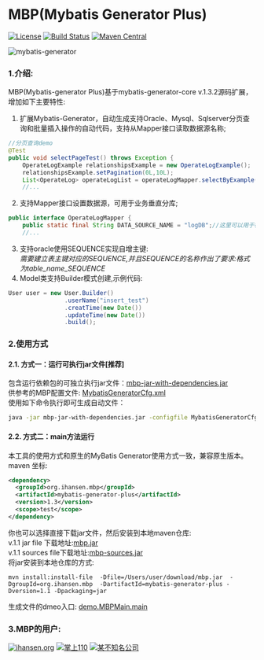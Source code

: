 # MBP(Mybatis Generator Plus)

[![License](http://img.shields.io/:license-apache-brightgreen.svg)](http://www.apache.org/licenses/LICENSE-2.0.html)
[![Build Status](https://travis-ci.org/handosme/mybatis-generator-plus.svg?branch=master)](https://travis-ci.org/handosme/mybatis-generator-plus)
[![Maven Central](https://img.shields.io/maven-central/v/org.apache.maven/apache-maven.svg)](http://search.maven.org/#artifactdetails%7Corg.ihansen.mbp%7Cmybatis-generator-plus%7C1.1%7Cjar)

![mybatis-generator](http://ihansen.oss-cn-hangzhou.aliyuncs.com/jar/mbp/1.3.2-plus/MBP.jpg)

### 1.介绍:  
MBP(Mybatis-generator Plus)基于mybatis-generator-core v.1.3.2源码扩展，增加如下主要特性:
1. 扩展Mybatis-Generator，自动生成支持Oracle、Mysql、Sqlserver分页查询和批量插入操作的自动代码，支持从Mapper接口读取数据源名称;
```java
//分页查询demo
@Test
public void selectPageTest() throws Exception {  
	OperateLogExample relationshipsExample = new OperateLogExample();
    relationshipsExample.setPagination(0L,10L);
    List<OperateLog> operateLogList = operateLogMapper.selectByExample(relationshipsExample);
    //...
```
2. 支持Mapper接口设置数据源，可用于业务垂直分库;
```java
public interface OperateLogMapper {
    public static final String DATA_SOURCE_NAME = "logDB";//这里可以用于标示数据源名称
    //...
```
3. 支持oracle使用SEQUENCE实现自增主键:  
*需要建立表主键对应的SEQUENCE,并且SEQUENCE的名称作出了要求:格式为table_name_SEQUENCE*
4. Model类支持Builder模式创建,示例代码:
```java
User user = new User.Builder()
				.userName("insert_test")
				.creatTime(new Date())
				.updateTime(new Date())
				.build();
```  

### 2.使用方式
#### 2.1. 方式一：运行可执行jar文件[推荐] 
包含运行依赖包的可独立执行jar文件：[mbp-jar-with-dependencies.jar](http://static-ali.ihansen.org/jar/mbp/mbp-jar-with-dependencies-1.3.jar)   
供参考的MBP配置文件: 
[MybatisGeneratorCfg.xml](https://github.com/handosme/mybatis-generator-plus/blob/master/src/test/resources/MybatisGeneratorCfg.xml)  
使用如下命令执行即可生成自动文件：
```bash
java -jar mbp-jar-with-dependencies.jar -configfile MybatisGeneratorCfg.xml -overwrite
```


#### 2.2. 方式二：main方法运行
本工具的使用方式和原生的MyBatis Generator使用方式一致，兼容原生版本。maven 坐标:
```xml
<dependency>
  <groupId>org.ihansen.mbp</groupId>
  <artifactId>mybatis-generator-plus</artifactId>
  <version>1.3</version>
  <scope>test</scope>
</dependency>
```
你也可以选择直接下载jar文件，然后安装到本地maven仓库:   
v.1.1 jar file 下载地址:[mbp.jar](http://static-ali.ihansen.org/jar/mbp/1.3.2-plus/mbp.jar)       
v.1.1 sources file下载地址:[mbp-sources.jar](http://static-ali.ihansen.org/jar/mbp/1.3.2-plus/mbp-sources.jar)  
将jar安装到本地仓库的方式:
```
mvn install:install-file  -Dfile=/Users/user/download/mbp.jar  -DgroupId=org.ihansen.mbp  -DartifactId=mybatis-generator-plus -Dversion=1.1 -Dpackaging=jar
```

生成文件的dmeo入口: 
[demo.MBPMain.main](https://github.com/handosme/mybatis-generator-plus/blob/master/src/test/java/demo/MBPMain.java)  





### 3.MBP的用户:
[![ihansen.org](http://ihansen.oss-cn-hangzhou.aliyuncs.com/img/ihansen.png)](http://www.ihansen.org/)
[![掌上110](http://ihansen.oss-cn-hangzhou.aliyuncs.com/img/110_6b54392.png)](http://www.lvwan.com/110.html)
[![某不知名公司](http://ihansen.oss-cn-hangzhou.aliyuncs.com/img/Notfamous.jpg)]()



